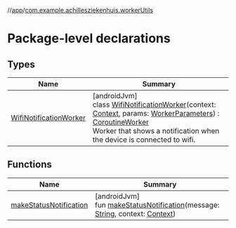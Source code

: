 //[app](../../index.md)/[com.example.achillesziekenhuis.workerUtils](index.md)

# Package-level declarations

## Types

| Name | Summary |
|---|---|
| [WifiNotificationWorker](-wifi-notification-worker/index.md) | [androidJvm]<br>class [WifiNotificationWorker](-wifi-notification-worker/index.md)(context: [Context](https://developer.android.com/reference/kotlin/android/content/Context.html), params: [WorkerParameters](https://developer.android.com/reference/kotlin/androidx/work/WorkerParameters.html)) : [CoroutineWorker](https://developer.android.com/reference/kotlin/androidx/work/CoroutineWorker.html)<br>Worker that shows a notification when the device is connected to wifi. |

## Functions

| Name | Summary |
|---|---|
| [makeStatusNotification](make-status-notification.md) | [androidJvm]<br>fun [makeStatusNotification](make-status-notification.md)(message: [String](https://kotlinlang.org/api/latest/jvm/stdlib/kotlin/-string/index.html), context: [Context](https://developer.android.com/reference/kotlin/android/content/Context.html)) |
